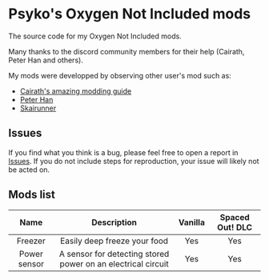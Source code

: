 # Psyko's Oxygen Not Included mods

The source code for my Oxygen Not Included mods.

Many thanks to the discord community members for their help (Cairath, Peter Han and others).

My mods were developped by observing other user's mod such as:
* [Cairath's amazing modding guide](https://github.com/Cairath/Oxygen-Not-Included-Modding/wiki)
* [Peter Han](https://github.com/peterhaneve/ONIMods)
* [Skairunner](https://github.com/skairunner/sky-oni-mods)

## Issues

If you find what you think is a bug, please feel free to open a report in [Issues](https://github.com/psyko-gh/psyko-oni-mods/issues). If you do not include steps for reproduction, your issue will likely not be acted on.

## Mods list

|  **Name**  |  **Description**  |  **Vanilla**  |  **Spaced Out! DLC**  |
| :--------: | :---------------: | :-----------: | :-------------------: |
| Freezer    | Easily deep freeze your food | Yes | Yes |
| Power sensor    | A sensor for detecting stored power on an electrical circuit | Yes | Yes |